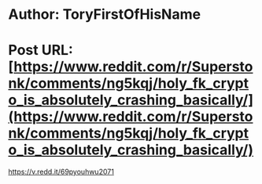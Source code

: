 # Author: ToryFirstOfHisName
# Post URL: [https://www.reddit.com/r/Superstonk/comments/ng5kqj/holy_fk_crypto_is_absolutely_crashing_basically/](https://www.reddit.com/r/Superstonk/comments/ng5kqj/holy_fk_crypto_is_absolutely_crashing_basically/)


https://v.redd.it/69pyouhwu2071